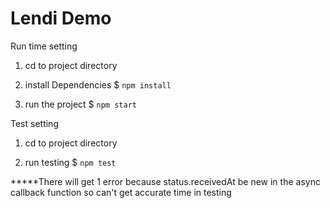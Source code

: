 # Lendi Demo

Run time setting

1. cd to project directory

2. install Dependencies
$ `npm install`

3. run the project
$ `npm start`


Test setting

1. cd to project directory

2. run testing
$ `npm test`

*****There will get 1 error because status.receivedAt be new in the async callback function so can't get accurate time in testing 
